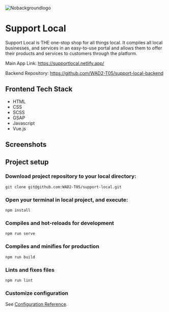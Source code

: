 ![Nobackgroundlogo](https://user-images.githubusercontent.com/86020207/200137707-5c6d0b28-968c-4ebb-9bee-a8ad4efe6e16.png)

# Support Local

Support Local is THE one-stop shop for all things local. It compiles all local businesses, and services in an easy-to-use portal and allows them to offer their products and services to customers through the platform.

Main App Link: https://supportlocal.netlify.app/

Backend Repository: https://github.com/WAD2-T05/support-local-backend

## Frontend Tech Stack 
* HTML
* CSS
* SCSS
* GSAP
* Javascript
* Vue.js

## Screenshots

## Project setup

### Download project repository to your local directory:
```
git clone git@github.com:WAD2-T05/support-local.git
```

### Open your terminal in local project, and execute:
```
npm install
``` 

### Compiles and hot-reloads for development
```
npm run serve
```

### Compiles and minifies for production
```
npm run build
```

### Lints and fixes files
```
npm run lint
```

### Customize configuration
See [Configuration Reference](https://cli.vuejs.org/config/).
